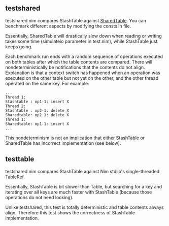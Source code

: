 ## testshared

testshared.nim compares StashTable against [SharedTable](https://nim-lang.org/docs/sharedtables.html). You can benchmark different
aspects by modifying the consts in file.

Essentially, SharedTable will drastically slow down when reading or writing
takes some time (simulateio parameter in test.nim), while StashTable just keeps going.

Each benchmark run ends with a random sequence of operations executed on both tables
after which the table contents are compared.
There will nondeterministically be notifications that the contents do not align.
Explanation is that a context switch has happened when an operation was executed on
the other table but not yet on the other, and the other thread operated on the same key.
For example:
```
...
Thread 1:
Stashtable : op1-1: insert X
Thread 2:
Stashtable : op2-1: delete X
Sharedtable: op2.1: delete X
Thread 1:
Sharedtable: op1-1: insert X
...
```
This nondeterminism is not an implication that either StashTable or SharedTable has incorrect implementation (see below).

## testtable

testshared.nim compares StashTable against Nim stdlib's single-threaded [TableRef](https://nim-lang.org/docs/tables.html).

Essentially, StashTable is bit slower than Table, but searching for a key and iterating over all keys
are much faster with StashTable (because those operations do not need locking).

Unlike testshared, this test is totally deterministic and table contents always align.
Therefore this test shows the correctness of StashTable implementation.
